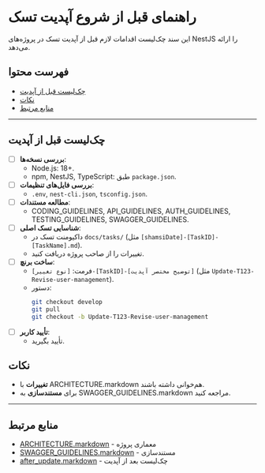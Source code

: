 # راهنمای قبل از شروع آپدیت تسک

این سند چک‌لیست اقدامات لازم قبل از آپدیت تسک در پروژه‌های NestJS را ارائه می‌دهد.

## فهرست محتوا
- [چک‌لیست قبل از آپدیت](#چک‌لیست-قبل-از-آپدیت)
- [نکات](#نکات)
- [منابع مرتبط](#منابع-مرتبط)

---

## چک‌لیست قبل از آپدیت
- [ ] **بررسی نسخه‌ها**:
  - Node.js: 18+.
  - npm, NestJS, TypeScript: طبق `package.json`.
- [ ] **بررسی فایل‌های تنظیمات**:
  - `.env`, `nest-cli.json`, `tsconfig.json`.
- [ ] **مطالعه مستندات**:
  - CODING_GUIDELINES, API_GUIDELINES, AUTH_GUIDELINES, TESTING_GUIDELINES, SWAGGER_GUIDELINES.
- [ ] **شناسایی تسک اصلی**:
  - داکیومنت تسک در `docs/tasks/` (مثل `[shamsiDate]-[TaskID]-[TaskName].md`).
  - تغییرات را از صاحب پروژه دریافت کنید.
- [ ] **ساخت برنچ**:
  - فرمت: `[نوع تغییر]-[TaskID]-[توضیح مختصر آپدیت]` (مثل `Update-T123-Revise-user-management`).
  - دستور:
    ```bash
    git checkout develop
    git pull
    git checkout -b Update-T123-Revise-user-management
    ```
- [ ] **تأیید کاربر**:
  - تأیید بگیرید.

## نکات
- **تغییرات** با ARCHITECTURE.markdown هم‌خوانی داشته باشند.
- برای **مستندسازی** به SWAGGER_GUIDELINES.markdown مراجعه کنید.

---

## منابع مرتبط
- [ARCHITECTURE.markdown](./ARCHITECTURE.markdown) - معماری پروژه
- [SWAGGER_GUIDELINES.markdown](./SWAGGER_GUIDELINES.markdown) - مستندسازی
- [after_update.markdown](./after_update.markdown) - چک‌لیست بعد از آپدیت